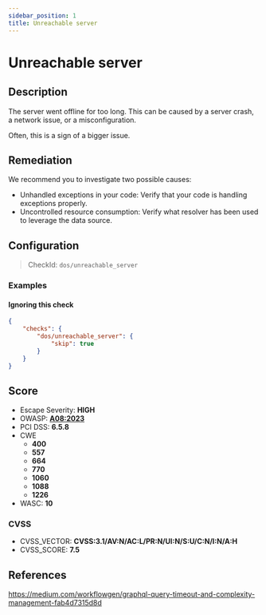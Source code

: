```yaml
---
sidebar_position: 1
title: Unreachable server
---
```


# Unreachable server

## Description

The server went offline for too long.
This can be caused by a server crash, a network issue, or a misconfiguration.

Often, this is a sign of a bigger issue.

## Remediation

We recommend you to investigate two possible causes:

- Unhandled exceptions in your code: Verify that your code is handling exceptions properly.
- Uncontrolled resource consumption: Verify what resolver has been used to leverage the data source.


## Configuration

> CheckId: `dos/unreachable_server`


### Examples


#### Ignoring this check

```json
{
    "checks": {
        "dos/unreachable_server": {
            "skip": true
        }
    }
}
```




## Score

- Escape Severity: **<span className="high-severity">HIGH</span>**
- OWASP: **[A08:2023](https://github.com/OWASP/API-Security/blob/master/2023/en/src/0xa8-lack-of-protection-from-automated-threats.md)**
- PCI DSS: **6.5.8**
- CWE
  - **400**
  - **557**
  - **664**
  - **770**
  - **1060**
  - **1088**
  - **1226**
- WASC: **10**



### CVSS

- CVSS_VECTOR: **CVSS:3.1/AV:N/AC:L/PR:N/UI:N/S:U/C:N/I:N/A:H**
- CVSS_SCORE: **7.5**

## References

https://medium.com/workflowgen/graphql-query-timeout-and-complexity-management-fab4d7315d8d
